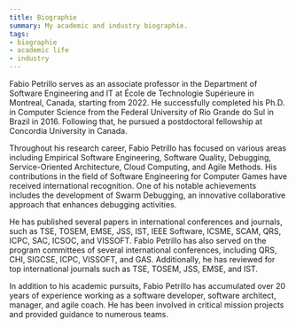 ```yaml
---
title: Biographie
summary: My academic and industry biographie.
tags:
- biographie
- academic life
- industry 
---
```


Fabio Petrillo serves as an associate professor in the Department of Software Engineering and IT at École de Technologie Supérieure in Montreal, Canada, starting from 2022. He successfully completed his Ph.D. in Computer Science from the Federal University of Rio Grande do Sul in Brazil in 2016. Following that, he pursued a postdoctoral fellowship at Concordia University in Canada.

Throughout his research career, Fabio Petrillo has focused on various areas including Empirical Software Engineering, Software Quality, Debugging, Service-Oriented Architecture, Cloud Computing, and Agile Methods. His contributions in the field of Software Engineering for Computer Games have received international recognition. One of his notable achievements includes the development of Swarm Debugging, an innovative collaborative approach that enhances debugging activities.

He has published several papers in international conferences and journals, such as TSE, TOSEM, EMSE, JSS, IST, IEEE Software, ICSME, SCAM, QRS, ICPC, SAC, ICSOC, and VISSOFT. Fabio Petrillo has also served on the program committees of several international conferences, including QRS, CHI, SIGCSE, ICPC, VISSOFT, and GAS. Additionally, he has reviewed for top international journals such as TSE, TOSEM, JSS, EMSE, and IST.

In addition to his academic pursuits, Fabio Petrillo has accumulated over 20 years of experience working as a software developer, software architect, manager, and agile coach. He has been involved in critical mission projects and provided guidance to numerous teams.
